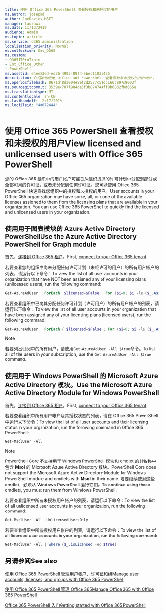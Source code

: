 ```yaml
---
title: 使用 Office 365 PowerShell 查看授权和未授权的用户
ms.author: josephd
author: JoeDavies-MSFT
manager: laurawi
ms.date: 11/13/2019
audience: Admin
ms.topic: article
ms.service: o365-administration
localization_priority: Normal
ms.collection: Ent_O365
ms.custom:
- O365ITProTrain
- Ent_Office_Other
- PowerShell
ms.assetid: e4ee53ed-ed36-4993-89f4-5bec11031435
description: 介绍如何使用 Office 365 PowerShell 查看授权和未授权的用户帐户。
ms.openlocfilehash: 0671df8da004e8ef2d2577c58dc166c897c8003f
ms.sourcegitcommit: 3539ec707f984de6f3b874744ff8b6832fbd665e
ms.translationtype: MT
ms.contentlocale: zh-CN
ms.lasthandoff: 12/17/2019
ms.locfileid: "40072444"
---
```

# <a name="view-licensed-and-unlicensed-users-with-office-365-powershell"></a><span data-ttu-id="6c3dd-103">使用 Office 365 PowerShell 查看授权和未授权的用户</span><span class="sxs-lookup"><span data-stu-id="6c3dd-103">View licensed and unlicensed users with Office 365 PowerShell</span></span>

<span data-ttu-id="6c3dd-p101">您的 Office 365 组织中的用户帐户可能已从组织提供的许可计划中分配到部分或全部可用的许可证，或者未分配到任何许可证。您可以使用 Office 365 PowerShell 快速查找您组织中的授权和未授权的用户。</span><span class="sxs-lookup"><span data-stu-id="6c3dd-p101">User accounts in your Office 365 organization may have some, all, or none of the available licenses assigned to them from the licensing plans that are available in your organization. You can use Office 365 PowerShell to quickly find the licensed and unlicensed users in your organization.</span></span>

## <a name="use-the-azure-active-directory-powershell-for-graph-module"></a><span data-ttu-id="6c3dd-106">使用用于图表模块的 Azure Active Directory PowerShell</span><span class="sxs-lookup"><span data-stu-id="6c3dd-106">Use the Azure Active Directory PowerShell for Graph module</span></span>

<span data-ttu-id="6c3dd-107">首先，[连接到 Office 365 租户](connect-to-office-365-powershell.md#connect-with-the-azure-active-directory-powershell-for-graph-module)。</span><span class="sxs-lookup"><span data-stu-id="6c3dd-107">First, [connect to your Office 365 tenant](connect-to-office-365-powershell.md#connect-with-the-azure-active-directory-powershell-for-graph-module).</span></span>
 
<span data-ttu-id="6c3dd-108">若要查看您的组织中尚未分配任何许可计划（未经许可的用户）的所有用户帐户的列表，请运行以下命令：</span><span class="sxs-lookup"><span data-stu-id="6c3dd-108">To view the list of all user accounts in your organization that have NOT been assigned any of your licensing plans (unlicensed users), run the following command:</span></span>
  
```powershell
Get-AzureAdUser | ForEach{ $licensed=$False ; For ($i=0; $i -le ($_.AssignedLicenses | Measure).Count ; $i++) { If( [string]::IsNullOrEmpty(  $_.AssignedLicenses[$i].disabledplans ) -ne $True) { $licensed=$true } } ; If( $licensed -eq $false) { Write-Host $_.UserPrincipalName} }
```

<span data-ttu-id="6c3dd-109">若要查看组织中已向其分配任何许可计划（许可用户）的所有用户帐户的列表，请运行以下命令：</span><span class="sxs-lookup"><span data-stu-id="6c3dd-109">To view the list of all user accounts in your organization that have been assigned any of your licensing plans (licensed users), run the following command:</span></span>
  
```powershell
Get-AzureAdUser | ForEach { $licensed=$False ; For ($i=0; $i -le ($_.AssignedLicenses | Measure).Count ; $i++) { If( [string]::IsNullOrEmpty(  $_.AssignedLicenses[$i].disabledplans ) -ne $True) { $licensed=$true } } ; If( $licensed -eq $true) { Write-Host $_.UserPrincipalName} }
```

>[!Note]
><span data-ttu-id="6c3dd-110">若要列出订阅中的所有用户，请使用`Get-AzureAdUser -All $true`命令。</span><span class="sxs-lookup"><span data-stu-id="6c3dd-110">To list all of the users in your subscription, use the `Get-AzureAdUser -All $true` command.</span></span>
>

## <a name="use-the-microsoft-azure-active-directory-module-for-windows-powershell"></a><span data-ttu-id="6c3dd-111">使用用于 Windows PowerShell 的 Microsoft Azure Active Directory 模块。</span><span class="sxs-lookup"><span data-stu-id="6c3dd-111">Use the Microsoft Azure Active Directory Module for Windows PowerShell</span></span>

<span data-ttu-id="6c3dd-112">首先，[连接到 Office 365 租户](connect-to-office-365-powershell.md#connect-with-the-microsoft-azure-active-directory-module-for-windows-powershell)。</span><span class="sxs-lookup"><span data-stu-id="6c3dd-112">First, [connect to your Office 365 tenant](connect-to-office-365-powershell.md#connect-with-the-microsoft-azure-active-directory-module-for-windows-powershell).</span></span>

<span data-ttu-id="6c3dd-113">若要查看组织中所有用户帐户及其授权状态的列表，请在 Office 365 PowerShell 中运行以下命令：</span><span class="sxs-lookup"><span data-stu-id="6c3dd-113">To view the list of all user accounts and their licensing status in your organization, run the following command in Office 365 PowerShell:</span></span>
  
```powershell
Get-MsolUser -All
```

>[!Note]
><span data-ttu-id="6c3dd-114">PowerShell Core 不支持用于 Windows PowerShell 模块和 cmdlet 的其名称中包含 **Msol** 的 Microsoft Azure Active Directory 模块。</span><span class="sxs-lookup"><span data-stu-id="6c3dd-114">PowerShell Core does not support the Microsoft Azure Active Directory Module for Windows PowerShell module and cmdlets with **Msol** in their name.</span></span> <span data-ttu-id="6c3dd-115">若要继续使用这些 cmdlet，必须从 Windows PowerShell 运行它们。</span><span class="sxs-lookup"><span data-stu-id="6c3dd-115">To continue using these cmdlets, you must run them from Windows PowerShell.</span></span>
>

<span data-ttu-id="6c3dd-116">若要查看组织中所有未授权用户帐户的列表，请运行以下命令：</span><span class="sxs-lookup"><span data-stu-id="6c3dd-116">To view the list of all unlicensed user accounts in your organization, run the following command:</span></span>
  
```powershell
Get-MsolUser -All -UnlicensedUsersOnly
```

<span data-ttu-id="6c3dd-117">若要查看组织中所有授权用户帐户的列表，请运行以下命令：</span><span class="sxs-lookup"><span data-stu-id="6c3dd-117">To view the list of all licensed user accounts in your organization, run the following command:</span></span>
  
```powershell
Get-MsolUser -All | where {$_.isLicensed -eq $true}
```

## <a name="see-also"></a><span data-ttu-id="6c3dd-118">另请参阅</span><span class="sxs-lookup"><span data-stu-id="6c3dd-118">See also</span></span>

[<span data-ttu-id="6c3dd-119">使用 Office 365 PowerShell 管理用户帐户、许可证和组</span><span class="sxs-lookup"><span data-stu-id="6c3dd-119">Manage user accounts, licenses, and groups with Office 365 PowerShell</span></span>](manage-user-accounts-and-licenses-with-office-365-powershell.md)
  
[<span data-ttu-id="6c3dd-120">使用 Office 365 PowerShell 管理 Office 365</span><span class="sxs-lookup"><span data-stu-id="6c3dd-120">Manage Office 365 with Office 365 PowerShell</span></span>](manage-office-365-with-office-365-powershell.md)
  
[<span data-ttu-id="6c3dd-121">Office 365 PowerShell 入门</span><span class="sxs-lookup"><span data-stu-id="6c3dd-121">Getting started with Office 365 PowerShell</span></span>](getting-started-with-office-365-powershell.md)

